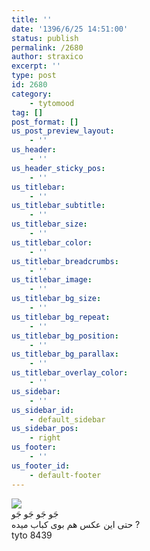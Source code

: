 ```yaml
---
title: ''
date: '1396/6/25 14:51:00'
status: publish
permalink: /2680
author: straxico
excerpt: ''
type: post
id: 2680
category:
    - tytomood
tag: []
post_format: []
us_post_preview_layout:
    - ''
us_header:
    - ''
us_header_sticky_pos:
    - ''
us_titlebar:
    - ''
us_titlebar_subtitle:
    - ''
us_titlebar_size:
    - ''
us_titlebar_color:
    - ''
us_titlebar_breadcrumbs:
    - ''
us_titlebar_image:
    - ''
us_titlebar_bg_size:
    - ''
us_titlebar_bg_repeat:
    - ''
us_titlebar_bg_position:
    - ''
us_titlebar_bg_parallax:
    - ''
us_titlebar_overlay_color:
    - ''
us_sidebar:
    - ''
us_sidebar_id:
    - default_sidebar
us_sidebar_pos:
    - right
us_footer:
    - ''
us_footer_id:
    - default-footer
---
```

[![](../../uploads/2017/06/45445-300x227.png)](http://localhost/wp-content/uploads/2017/06/45445.png)  
جَو جَو جَو جَو  
حتی این عکس هم بوی کباب میده ?  
tyto 8439
